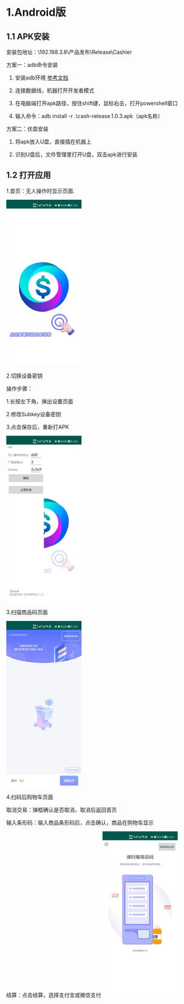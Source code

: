 #  1.Android版

## 1.1 APK安装

安装包地址：\\192.168.3.8\产品发布\Release\Cashier

方案一：adb命令安装

1. 安装adb环境 [参考文档](https://blog.csdn.net/weixin_55018452/article/details/121992202) 
   
2. 连接数据线，机器打开开发者模式

3. 在电脑端打开apk路径，按住shift键，鼠标右击，打开powershell窗口

4. 输入命令：adb install -r .\cash-release.1.0.3.apk（apk名称）

方案二：优盘安装

1. 将apk放入U盘，直接插在机器上
   
2. 识别U盘后，文件管理里打开U盘，双击apk进行安装

## 1.2 打开应用

1.首页：无人操作时显示页面.

  <img style="width:200px" class="right" src="/Docs/Cashier/images/1.jpg" alt="images" />

2.切换设备密钥

操作步骤：

1.长按左下角，弹出设置页面

2.修改Subkey设备密钥

3.点击保存后，重新打APK


  <img style="width:200px" class="right" src="/Docs/Cashier/images/2.jpg" alt="images" />

  3.扫描商品码页面

  
  <img style="width:200px" class="right" src="/Docs/Cashier/images/3.jpg" alt="images" />

  4.扫码后购物车页面

  取消交易：弹框确认是否取消，取消后返回首页

  输入条形码：输入商品条形码后，点击确认，商品在购物车显示

  结算：点击结算，选择支付宝或微信支付
<img style="width:200px" class="right" src="/Docs/Cashier/images/4.jpg" alt="images" />

